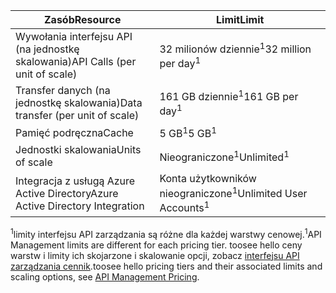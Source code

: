 | <span data-ttu-id="cec3b-101">Zasób</span><span class="sxs-lookup"><span data-stu-id="cec3b-101">Resource</span></span> | <span data-ttu-id="cec3b-102">Limit</span><span class="sxs-lookup"><span data-stu-id="cec3b-102">Limit</span></span> |
| --- | --- |
| <span data-ttu-id="cec3b-103">Wywołania interfejsu API (na jednostkę skalowania)</span><span class="sxs-lookup"><span data-stu-id="cec3b-103">API Calls (per unit of scale)</span></span> |<span data-ttu-id="cec3b-104">32 milionów dziennie<sup>1</sup></span><span class="sxs-lookup"><span data-stu-id="cec3b-104">32 million per day<sup>1</sup></span></span> |
| <span data-ttu-id="cec3b-105">Transfer danych (na jednostkę skalowania)</span><span class="sxs-lookup"><span data-stu-id="cec3b-105">Data transfer (per unit of scale)</span></span> |<span data-ttu-id="cec3b-106">161 GB dziennie<sup>1</sup></span><span class="sxs-lookup"><span data-stu-id="cec3b-106">161 GB per day<sup>1</sup></span></span> |
| <span data-ttu-id="cec3b-107">Pamięć podręczna</span><span class="sxs-lookup"><span data-stu-id="cec3b-107">Cache</span></span> |<span data-ttu-id="cec3b-108">5 GB<sup>1</sup></span><span class="sxs-lookup"><span data-stu-id="cec3b-108">5 GB<sup>1</sup></span></span> |
| <span data-ttu-id="cec3b-109">Jednostki skalowania</span><span class="sxs-lookup"><span data-stu-id="cec3b-109">Units of scale</span></span> |<span data-ttu-id="cec3b-110">Nieograniczone<sup>1</sup></span><span class="sxs-lookup"><span data-stu-id="cec3b-110">Unlimited<sup>1</sup></span></span> |
| <span data-ttu-id="cec3b-111">Integracja z usługą Azure Active Directory</span><span class="sxs-lookup"><span data-stu-id="cec3b-111">Azure Active Directory Integration</span></span> |<span data-ttu-id="cec3b-112">Konta użytkowników nieograniczone<sup>1</sup></span><span class="sxs-lookup"><span data-stu-id="cec3b-112">Unlimited User Accounts<sup>1</sup></span></span> |

<span data-ttu-id="cec3b-113"><sup>1</sup>limity interfejsu API zarządzania są różne dla każdej warstwy cenowej.</span><span class="sxs-lookup"><span data-stu-id="cec3b-113"><sup>1</sup>API Management limits are different for each pricing tier.</span></span> <span data-ttu-id="cec3b-114">toosee hello ceny warstw i limity ich skojarzone i skalowanie opcji, zobacz [interfejsu API zarządzania cennik](https://azure.microsoft.com/pricing/details/api-management/).</span><span class="sxs-lookup"><span data-stu-id="cec3b-114">toosee hello pricing tiers and their associated limits and scaling options, see [API Management Pricing](https://azure.microsoft.com/pricing/details/api-management/).</span></span>

